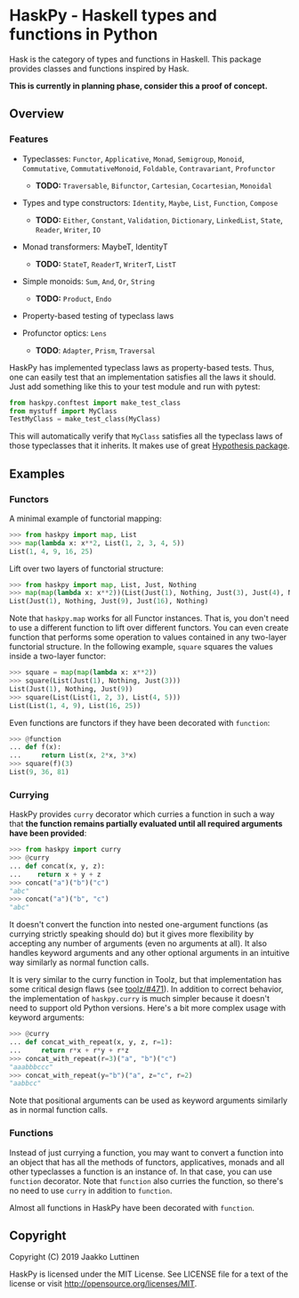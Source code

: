 # HaskPy - Haskell types and functions in Python

Hask is the category of types and functions in Haskell. This package provides
classes and functions inspired by Hask.

**This is currently in planning phase, consider this a proof of concept.**


## Overview

### Features

- Typeclasses: `Functor`, `Applicative`, `Monad`, `Semigroup`, `Monoid`,
  `Commutative`, `CommutativeMonoid`, `Foldable`, `Contravariant`, `Profunctor`

  - **TODO:** `Traversable`, `Bifunctor`, `Cartesian`, `Cocartesian`, `Monoidal`

- Types and type constructors: `Identity`, `Maybe`, `List`, `Function`,
  `Compose`

  - **TODO:** `Either`, `Constant`, `Validation`, `Dictionary`, `LinkedList`,
    `State`, `Reader`, `Writer`, `IO`

- Monad transformers: MaybeT, IdentityT

  - **TODO:** `StateT`, `ReaderT`, `WriterT`, `ListT`

- Simple monoids: `Sum`, `And`, `Or`, `String`

  - **TODO:** `Product`, `Endo`

- Property-based testing of typeclass laws

- Profunctor optics: `Lens`

  - **TODO**: `Adapter`, `Prism`, `Traversal`

HaskPy has implemented typeclass laws as property-based tests. Thus, one can
easily test that an implementation satisfies all the laws it should. Just add
something like this to your test module and run with pytest:

```python
from haskpy.conftest import make_test_class
from mystuff import MyClass
TestMyClass = make_test_class(MyClass)
```

This will automatically verify that `MyClass` satisfies all the typeclass laws
of those typeclasses that it inherits. It makes use of great [Hypothesis
package](https://hypothesis.readthedocs.io/en/latest/).


## Examples

### Functors

A minimal example of functorial mapping:

```python
>>> from haskpy import map, List
>>> map(lambda x: x**2, List(1, 2, 3, 4, 5))
List(1, 4, 9, 16, 25)
```

Lift over two layers of functorial structure:

```python
>>> from haskpy import map, List, Just, Nothing
>>> map(map(lambda x: x**2))(List(Just(1), Nothing, Just(3), Just(4), Nothing))
List(Just(1), Nothing, Just(9), Just(16), Nothing)
```

Note that `haskpy.map` works for all Functor instances. That is, you don't need
to use a different function to lift over different functors. You can even create
function that performs some operation to values contained in any two-layer
functorial structure. In the following example, `square` squares the values
inside a two-layer functor:

```python
>>> square = map(map(lambda x: x**2))
>>> square(List(Just(1), Nothing, Just(3)))
List(Just(1), Nothing, Just(9))
>>> square(List(List(1, 2, 3), List(4, 5)))
List(List(1, 4, 9), List(16, 25))
```

Even functions are functors if they have been decorated with `function`:

```python
>>> @function
... def f(x):
...     return List(x, 2*x, 3*x)
>>> square(f)(3)
List(9, 36, 81)
```

### Currying

HaskPy provides `curry` decorator which curries a function in such a way that
**the function remains partially evaluated until all required arguments have
been provided**:

```python
>>> from haskpy import curry
>>> @curry
... def concat(x, y, z):
...    return x + y + z
>>> concat("a")("b")("c")
"abc"
>>> concat("a")("b", "c")
"abc"
```

It doesn't convert the function into nested one-argument functions (as currying
strictly speaking should do) but it gives more flexibility by accepting any
number of arguments (even no arguments at all). It also handles keyword
arguments and any other optional arguments in an intuitive way similarly as
normal function calls.

It is very similar to the curry function in Toolz, but that implementation has
some critical design flaws (see
[toolz/#471](https://github.com/pytoolz/toolz/issues/471)). In addition to
correct behavior, the implementation of `haskpy.curry` is much simpler because
it doesn't need to support old Python versions. Here's a bit more complex usage
with keyword arguments:


```python
>>> @curry
... def concat_with_repeat(x, y, z, r=1):
...     return r*x + r*y + r*z
>>> concat_with_repeat(r=3)("a", "b")("c")
"aaabbbccc"
>>> concat_with_repeat(y="b")("a", z="c", r=2)
"aabbcc"
```

Note that positional arguments can be used as keyword arguments similarly as in
normal function calls.

### Functions

Instead of just currying a function, you may want to convert a function into an
object that has all the methods of functors, applicatives, monads and all other
typeclasses a function is an instance of. In that case, you can use `function`
decorator. Note that `function` also curries the function, so there's no need to
use `curry` in addition to `function`.

Almost all functions in HaskPy have been decorated with `function`.


## Copyright

Copyright (C) 2019 Jaakko Luttinen

HaskPy is licensed under the MIT License. See LICENSE file for a text of the
license or visit http://opensource.org/licenses/MIT.
